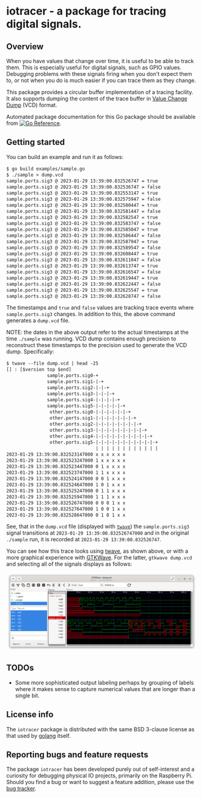 # iotracer - a package for tracing digital signals.

## Overview

When you have values that change over time, it is useful to be able to
track them. This is especially useful for digital signals, such as
GPIO values. Debugging problems with these signals firing when you
don't expect them to, or not when you do is much easier if you can
trace them as they change.

This package provides a circular buffer implementation of a tracing
facility. It also supports dumping the content of the trace buffer in
[Value Change Dump](https://en.wikipedia.org/wiki/Value_change_dump)
(VCD) format.

Automated package documentation for this Go package should be
available from [![Go
Reference](https://pkg.go.dev/badge/zappem.net/pub/io/iotracer.svg)](https://pkg.go.dev/zappem.net/pub/io/iotracer).

## Getting started

You can build an example and run it as follows:
```
$ go build examples/sample.go
$ ./sample > dump.vcd
sample.ports.sig3 @ 2023-01-29 13:39:00.832526747 = true
sample.ports.sig3 @ 2023-01-29 13:39:00.832536747 = false
sample.ports.sig3 @ 2023-01-29 13:39:00.832553147 = true
sample.ports.sig3 @ 2023-01-29 13:39:00.832575947 = false
sample.ports.sig3 @ 2023-01-29 13:39:00.832580447 = true
sample.ports.sig3 @ 2023-01-29 13:39:00.832581447 = false
sample.ports.sig3 @ 2023-01-29 13:39:00.832582547 = true
sample.ports.sig3 @ 2023-01-29 13:39:00.832583747 = false
sample.ports.sig3 @ 2023-01-29 13:39:00.832585047 = true
sample.ports.sig3 @ 2023-01-29 13:39:00.832586447 = false
sample.ports.sig3 @ 2023-01-29 13:39:00.832587947 = true
sample.ports.sig3 @ 2023-01-29 13:39:00.832589547 = false
sample.ports.sig3 @ 2023-01-29 13:39:00.832608447 = true
sample.ports.sig3 @ 2023-01-29 13:39:00.832611047 = false
sample.ports.sig3 @ 2023-01-29 13:39:00.832613747 = true
sample.ports.sig3 @ 2023-01-29 13:39:00.832616547 = false
sample.ports.sig3 @ 2023-01-29 13:39:00.832619447 = true
sample.ports.sig3 @ 2023-01-29 13:39:00.832622447 = false
sample.ports.sig3 @ 2023-01-29 13:39:00.832625547 = true
sample.ports.sig3 @ 2023-01-29 13:39:00.832628747 = false
```

The timestamps and `true` and `false` values are tracking trace events
where `sample.ports.sig3` changes. In addition to this, the above
command generates a `dump.vcd` file.

NOTE: the dates in the above output refer to the actual timestamps at
the time `./sample` was running. VCD dump contains enough precision to
reconstruct these timestamps to the precision used to generate the VCD
dump. Specifically:
```
$ twave --file dump.vcd | head -25
[] : [$version top $end]
               sample.ports.sig0-+
               sample.ports.sig1-|-+
               sample.ports.sig2-|-|-+
               sample.ports.sig3-|-|-|-+
               sample.ports.sig4-|-|-|-|-+
               sample.ports.sig5-|-|-|-|-|-+
                other.ports.sig0-|-|-|-|-|-|-+
                other.ports.sig1-|-|-|-|-|-|-|-+
                other.ports.sig2-|-|-|-|-|-|-|-|-+
                other.ports.sig3-|-|-|-|-|-|-|-|-|-+
                other.ports.sig4-|-|-|-|-|-|-|-|-|-|-+
                other.ports.sig5-|-|-|-|-|-|-|-|-|-|-|-+
                                 | | | | | | | | | | | |
2023-01-29 13:39:00.832523147000 x x x x x x      
2023-01-29 13:39:00.832523247000 1 x x x x x      
2023-01-29 13:39:00.832523447000 0 1 x x x x      
2023-01-29 13:39:00.832523747000 1 1 x x x x      
2023-01-29 13:39:00.832524147000 0 0 1 x x x      
2023-01-29 13:39:00.832524647000 1 0 1 x x x      
2023-01-29 13:39:00.832525247000 0 1 1 x x x      
2023-01-29 13:39:00.832525947000 1 1 1 x x x      
2023-01-29 13:39:00.832526747000 0 0 0 1 x x      
2023-01-29 13:39:00.832527647000 1 0 0 1 x x      
2023-01-29 13:39:00.832528647000 0 1 0 1 x x
```
See, that in the `dump.vcd` file (displayed with
[`twave`](https://github.com/tinkerator/twave)) the
`sample.ports.sig3` signal transitions at
`2023-01-29 13:39:00.832526747000` and in the original `./sample` run,
it is recorded at `2023-01-29 13:39:00.832526747`.

You can see how this trace looks using
[twave](https://github.com/tinkerator/twave), as shown above, or with
a more graphical experience with
[GTKWave](https://gtkwave.sourceforge.net/). For the latter, `gtkwave
dump.vcd` and selecting all of the signals displays as follows:

![GTKWave rendering of this `dump.vcd` file.](screenshot.png)

## TODOs

- Some more sophisticated output labeling perhaps by grouping of
  labels where it makes sense to capture numerical values that are
  longer than a single bit.

## License info

The `iotracer` package is distributed with the same BSD 3-clause license
as that used by [golang](https://golang.org/LICENSE) itself.

## Reporting bugs and feature requests

The package `iotracer` has been developed purely out of self-interest and
a curiosity for debugging physical IO projects, primarily on the
Raspberry Pi. Should you find a bug or want to suggest a feature
addition, please use the [bug
tracker](https://github.com/tinkerator/iotracer/issues).
